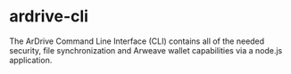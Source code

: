 # ardrive-cli
The ArDrive Command Line Interface (CLI) contains all of the needed security, file synchronization and Arweave wallet capabilities via a node.js application.
